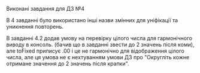 Виконані завдання для ДЗ №4

В 4 завданні було використано інші назви змінних для уніфікації та уникнення повторень.

В завданні 4.2 додав умову на перевірку цілого числа для гармонічного виводу в консоль. (бачив що в завданні звести до 2 значень після коми), але toFixed приписує .00 і це не гармонічно для відображення цілого числа, але ця умова не є нехтуванням умови ДЗ про "Округліть кожне отримане значення до 2 значень після крапки".